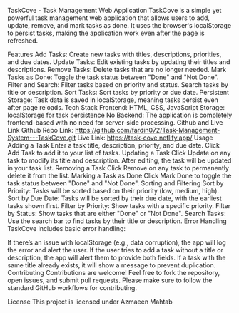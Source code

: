 TaskCove - Task Management Web Application
TaskCove is a simple yet powerful task management web application that allows users to add, update, remove, and mark tasks as done. It uses the browser's localStorage to persist tasks, making the application work even after the page is refreshed.

Features
Add Tasks: Create new tasks with titles, descriptions, priorities, and due dates.
Update Tasks: Edit existing tasks by updating their titles and descriptions.
Remove Tasks: Delete tasks that are no longer needed.
Mark Tasks as Done: Toggle the task status between "Done" and "Not Done".
Filter and Search: Filter tasks based on priority and status. Search tasks by title or description.
Sort Tasks: Sort tasks by priority or due date.
Persistent Storage: Task data is saved in localStorage, meaning tasks persist even after page reloads.
Tech Stack
Frontend: HTML, CSS, JavaScript
Storage: localStorage for task persistence
No Backend: The application is completely frontend-based with no need for server-side processing.
Github and Live Link
Github Repo Link:
https://github.com/fardin072/Task-Management-System---TaskCove.git
Live Link:
https://task-cove.netlify.app/
Usage
Adding a Task
Enter a task title, description, priority, and due date.
Click Add Task to add it to your list of tasks.
Updating a Task
Click Update on any task to modify its title and description.
After editing, the task will be updated in your task list.
Removing a Task
Click Remove on any task to permanently delete it from the list.
Marking a Task as Done
Click Mark Done to toggle the task status between "Done" and "Not Done".
Sorting and Filtering
Sort by Priority: Tasks will be sorted based on their priority (low, medium, high).
Sort by Due Date: Tasks will be sorted by their due date, with the earliest tasks shown first.
Filter by Priority: Show tasks with a specific priority.
Filter by Status: Show tasks that are either "Done" or "Not Done".
Search Tasks: Use the search bar to find tasks by their title or description.
Error Handling
TaskCove includes basic error handling:

If there’s an issue with localStorage (e.g., data corruption), the app will log the error and alert the user.
If the user tries to add a task without a title or description, the app will alert them to provide both fields.
If a task with the same title already exists, it will show a message to prevent duplication.
Contributing
Contributions are welcome! Feel free to fork the repository, open issues, and submit pull requests. Please make sure to follow the standard GitHub workflows for contributing.

License
This project is licensed under Azmaeen Mahtab
